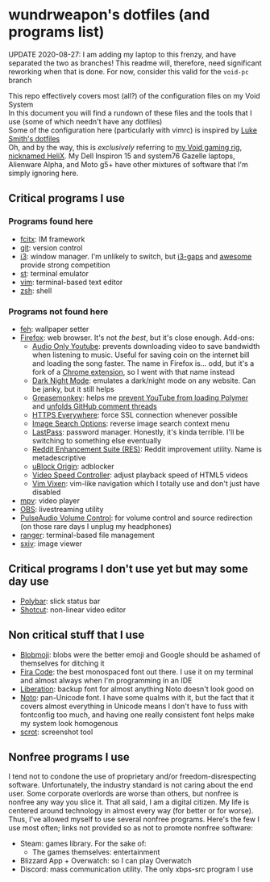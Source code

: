 # wundrweapon's dotfiles (and programs list)

UPDATE 2020-08-27: I am adding my laptop to this frenzy, and have separated the two as branches! This readme will,
therefore, need significant reworking when that is done. For now, consider this valid for the `void-pc` branch

This repo effectively covers most (all?) of the configuration files on my Void System  
In this document you will find a rundown of these files and the tools that I use (some of which needn't have any
dotfiles)  
Some of the configuration here (particularly with vimrc) is inspired by
[Luke Smith's dotfiles](https://github.com/LukeSmithxyz/voidrice)  
Oh, and by the way, this is *exclusively* referring to
[my Void gaming rig, nicknamed HeliX](https://pcpartpicker.com/b/4j7WGX). My Dell Inspiron 15 and system76 Gazelle
laptops, Alienware Alpha, and Moto g5+ have other mixtures of software that I'm simply ignoring here.

## Critical programs I use
### Programs found here
* [fcitx](https://fcitx-im.org/): IM framework
* [git](https://git-scm.com/): version control
* [i3](https://i3wm.org/): window manager. I'm unlikely to switch, but [i3-gaps](https://github.com/Airblader/i3) and
[awesome](https://awesomewm.org/) provide strong competition
* [st](https://github.com/LukeSmithxyz/st): terminal emulator
* [vim](https://www.vim.org/): terminal-based text editor
* [zsh](https://https://www.zsh.org/): shell

### Programs not found here
* [feh](https://feh.finalrewind.org/): wallpaper setter
* [Firefox](https://firefox.com): web browser. It's not *the best*, but it's close enough. Add-ons:
  + [Audio Only Youtube](https://addons.mozilla.org/en-US/firefox/addon/youtube-audio_only/): prevents downloading video
to save bandwidth when listening to music. Useful for saving coin on the internet bill and loading the song faster.
The name in Firefox is... odd, but it's a fork of a
[Chrome extension](https://chrome.google.com/webstore/detail/audio-only-youtube/pkocpiliahoaohbolmkelakpiphnllog), so I
went with that name instead
  + [Dark Night Mode](https://addons.mozilla.org/en-US/firefox/addon/dark-night-mode/): emulates a dark/night mode on
any website. Can be janky, but it still helps
  + [Greasemonkey](https://addons.mozilla.org/en-US/firefox/addon/greasemonkey/): helps me
[prevent YouTube from loading Polymer](https://greasyfork.org/en/scripts/39544-youtube-polymer-disable)
and [unfolds GitHub comment threads](https://greasyfork.org/en/scripts/400462-git-hub-unroll-comments)
  + [HTTPS Everywhere](https://addons.mozilla.org/en-US/firefox/addon/https-everywhere/): force SSL connection whenever
possible
  + [Image Search Options](https://addons.mozilla.org/en-US/firefox/addon/image-search-options/): reverse image search
context menu
  + [LastPass](https://addons.mozilla.org/en-US/firefox/addon/lastpass-password-manager/): password manager. Honestly,
it's kinda terrible. I'll be switching to something else eventually
  + [Reddit Enhancement Suite (RES)](https://addons.mozilla.org/en-US/firefox/addon/reddit-enhancement-suite/): Reddit
improvement utility. Name is metadescriptive
  + [uBlock Origin](https://addons.mozilla.org/en-US/firefox/addon/ublock-origin/): adblocker
  + [Video Speed Controller](https://addons.mozilla.org/en-US/firefox/addon/videospeed/): adjust playback speed of
HTML5 videos
  + [Vim Vixen](https://addons.mozilla.org/en-US/firefox/addon/vim-vixen/): vim-like navigation which I totally use and
don't just have disabled
* [mpv](https://mpv.io/): video player
* [OBS](https://obsproject.com/): livestreaming utility
* [PulseAudio Volume Control](https://freedesktop.org/software/pulseaudio/pavucontrol/): for volume control and source
redirection (on those rare days I unplug my headphones)
* [ranger](https://ranger.github.io/): terminal-based file management
* [sxiv](https://github.com/muennich/sxiv): image viewer

## Critical programs I don't use yet but may some day use
* [Polybar](https://polybar.github.io/): slick status bar
* [Shotcut](https://shotcut.org/): non-linear video editor

## Non critical stuff that I use
* [Blobmoji](https://github.com/C1710/blobmoji): blobs were the better emoji and Google should be ashamed of themselves
for ditching it
* [Fira Code](https://github.com/tonsky/FiraCode): the best monospaced font out there. I use it on my terminal and
almost always when I'm programming in an IDE
* [Liberation](https://pagure.io/liberation-fonts): backup font for almost anything Noto doesn't look good on
* [Noto](https://www.google.com/get/noto/): pan-Unicode font. I have some qualms with it, but the fact that it covers
almost everything in Unicode means I don't have to fuss with fontconfig too much, and having one really consistent font
helps make my system look homogenous
* [scrot](https://github.com/resurrecting-open-source-projects/scrot): screenshot tool

## Nonfree programs I use
I tend not to condone the use of proprietary and/or freedom-disrespecting software. Unfortunately, the industry standard
is not caring about the end user. Some corporate overlords are worse than others, but nonfree is nonfree any way you
slice it. That all said, I am a digital citizen. My life is centered around technology in almost every way (for better
or for worse). Thus, I've allowed myself to use several nonfree programs. Here's the few I use most often; links not
provided so as not to promote nonfree software:

* Steam: games library. For the sake of:
  + The games themselves: entertainment
* Blizzard App + Overwatch: so I can play Overwatch
* Discord: mass communication utility. The only xbps-src program I use
